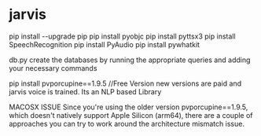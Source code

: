 # jarvis

pip install --upgrade pip
pip install pyobjc
pip install pyttsx3
pip install SpeechRecognition
pip install PyAudio
pip install pywhatkit

db.py create the databases by running the appropriate queries and adding your necessary commands

pip install pvporcupine==1.9.5 //Free Version new versions are paid and jarvis voice is trained. Its an NLP based Library

MACOSX ISSUE
Since you're using the older version pvporcupine==1.9.5, which doesn't natively support Apple Silicon (arm64), there are a couple of approaches you can try to work around the architecture mismatch issue.